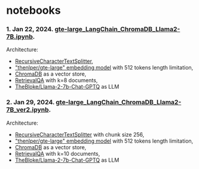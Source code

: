 # notebooks
### 1. Jan 22, 2024. [gte-large_LangChain_ChromaDB_Llama2-7B.ipynb](notebooks/gte-large_LangChain_ChromaDB_Llama2-7B.ipynb).

Architecture:
* [RecursiveCharacterTextSplitter](https://api.python.langchain.com/en/latest/text_splitter/langchain.text_splitter.RecursiveCharacterTextSplitter.html#),
* ["thenlper/gte-large" embedding model](https://huggingface.co/thenlper/gte-large) with 512 tokens length limitation,
* [ChromaDB](https://python.langchain.com/docs/integrations/vectorstores/chroma) as a vector store,
* [RetrievalQA](https://api.python.langchain.com/en/latest/chains/langchain.chains.retrieval_qa.base.RetrievalQA.html) with k=8 documents,
* [TheBloke/Llama-2-7b-Chat-GPTQ](https://huggingface.co/TheBloke/Llama-2-7B-Chat-GPTQ) as LLM


### 2. Jan 29, 2024. [gte-large_LangChain_ChromaDB_Llama2-7B_ver2.ipynb](notebooks/gte-large_LangChain_ChromaDB_Llama2-7B_ver2.ipynb).

Architecture:
* [RecursiveCharacterTextSplitter](https://api.python.langchain.com/en/latest/text_splitter/langchain.text_splitter.RecursiveCharacterTextSplitter.html#) with chunk size 256,
* ["thenlper/gte-large" embedding model](https://huggingface.co/thenlper/gte-large) with 512 tokens length limitation,
* [ChromaDB](https://python.langchain.com/docs/integrations/vectorstores/chroma) as a vector store,
* [RetrievalQA](https://api.python.langchain.com/en/latest/chains/langchain.chains.retrieval_qa.base.RetrievalQA.html) with k=10 documents,
* [TheBloke/Llama-2-7b-Chat-GPTQ](https://huggingface.co/TheBloke/Llama-2-7B-Chat-GPTQ) as LLM
